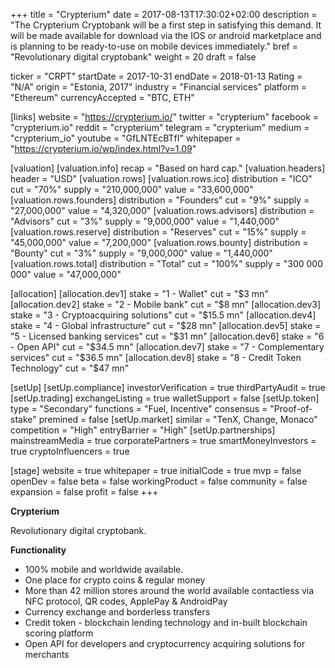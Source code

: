 +++
title = "Crypterium"
date = 2017-08-13T17:30:02+02:00
description = "The Crypterium Cryptobank will be a first step in satisfying this demand. It will be made available for download via the IOS or android marketplace and is planning to be ready-to-use on mobile devices immediately."
bref = "Revolutionary digital cryptobank"
weight = 20
draft = false

ticker = "CRPT"
startDate = 2017-10-31
endDate = 2018-01-13
Rating = "N/A"
origin = "Estonia, 2017"
industry = "Financial services"
platform = "Ethereum"
currencyAccepted = "BTC, ETH"

[links]
  website = "https://crypterium.io/"
  twitter = "crypterium"
  facebook = "crypterium.io"
  reddit = "crypterium"
  telegram = "crypterium"
  medium = "crypterium_io"
  youtube = "GfLNTEcBTfI"
  whitepaper = "https://crypterium.io/wp/index.html?v=1.09"

[valuation]
  [valuation.info]
    recap = "Based on hard cap."
  [valuation.headers]
    header = "USD"
  [valuation.rows]
    [valuation.rows.ico]
      distribution = "ICO"
      cut = "70%"
      supply = "210,000,000"
      value = "33,600,000"
    [valuation.rows.founders]
      distribution = "Founders"
      cut = "9%"
      supply = "27,000,000"
      value = "4,320,000"
    [valuation.rows.advisors]
      distribution = "Advisors"
      cut = "3%"
      supply = "9,000,000"
      value = "1,440,000"
    [valuation.rows.reserve]
      distribution = "Reserves"
      cut = "15%"
      supply = "45,000,000"
      value = "7,200,000"
    [valuation.rows.bounty]
      distribution = "Bounty"
      cut = "3%"
      supply = "9,000,000"
      value = "1,440,000"
    [valuation.rows.total]
      distribution = "Total"
      cut = "100%"
      supply = "300 000 000"
      value = "47,000,000"

[allocation]
  [allocation.dev1]
    stake = "1 - Wallet"
    cut = "$3 mn"
  [allocation.dev2]
    stake = "2 - Mobile bank"
    cut = "$8 mn"
  [allocation.dev3]
    stake = "3 - Cryptoacquiring solutions"
    cut = "$15.5 mn"
  [allocation.dev4]
    stake = "4 - Global infrastructure"
    cut = "$28 mn"
  [allocation.dev5]
    stake = "5 - Licensed banking services"
    cut = "$31 mn"
  [allocation.dev6]
    stake = "6 - Open API"
    cut = "$34.5 mn"
  [allocation.dev7]
    stake = "7 - Complementary services"
    cut = "$36.5 mn"
  [allocation.dev8]
    stake = "8 - Credit Token Technology"
    cut = "$47 mn"

[setUp]
  [setUp.compliance]
    investorVerification = true
    thirdPartyAudit = true
  [setUp.trading]
    exchangeListing = true
    walletSupport = false
  [setUp.token]
    type = "Secondary"
    functions = "Fuel, Incentive"
    consensus = "Proof-of-stake"
    premined = false
  [setUp.market]
    similar = "TenX, Change, Monaco"
    competition = "High"
    entryBarrier = "High"
  [setUp.partnerships]
    mainstreamMedia = true
    corporatePartners = true
    smartMoneyInvestors = true
    cryptoInfluencers = true

[stage]
  website = true
  whitepaper = true
  initialCode = true
  mvp = false
  openDev = false
  beta = false
  workingProduct = false
  community = false
  expansion = false
  profit = false
+++

**Crypterium**

Revolutionary digital cryptobank.

**Functionality**
 
- 100% mobile and worldwide available.
- One place for crypto coins & regular money 
- More than 42 million stores around the world available contactless via NFC protocol, QR codes, ApplePay & AndroidPay
- Currency exchange and borderless transfers
- Credit token - blockchain lending technology and in-built blockchain scoring platform
- Open API for developers and сryptocurrency acquiring solutions for merchants
